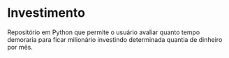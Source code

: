 # Investimento
Repositório em Python que permite o usuário avaliar quanto tempo demoraria para ficar milionário investindo determinada quantia de dinheiro por mês.
